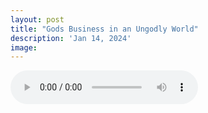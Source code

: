 ```yaml
---
layout: post
title: "Gods Business in an Ungodly World"
description: 'Jan 14, 2024'
image:
---
```


<audio controls>
  <source src="https://docs.google.com/uc?export=open&id=1kAouc-yW8NXLpg0lIbmIm74mfBa-PiiH" type="audio/mp3">
Your browser does not support the audio element.
</audio>
